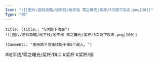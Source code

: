 ```yaml
---
Icon: "![[图片/游戏攻略/地平线/地平线 零之曙光/奖杯/5次跳下攻击.png|30]]"
Type: "铜"
---
```

```ad-common-bronze-trophy
title: (Title:: "5次跳下攻击")
![[图片/游戏攻略/地平线/地平线 零之曙光/奖杯/5次跳下攻击.png|100]]

(Comment:: "使用跳下攻击技能干掉5个敌人。")
```

#地平线/零之曙光/奖杯/DLC #奖杯 #奖杯/铜
